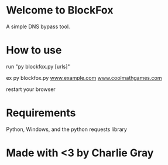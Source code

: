 # Welcome to BlockFox
A simple DNS bypass tool.

# How to use

run "py blockfox.py [urls]"

ex py blockfox.py www.example.com www.coolmathgames.com

restart your browser

# Requirements

Python, Windows, and the python requests library 

# Made with <3 by Charlie Gray
